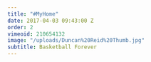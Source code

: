 ```yaml
---
title: "#MyHome"
date: 2017-04-03 09:43:00 Z
order: 2
vimeoid: 210654132
image: "/uploads/Duncan%20Reid%20Thumb.jpg"
subtitle: Basketball Forever
---
```


